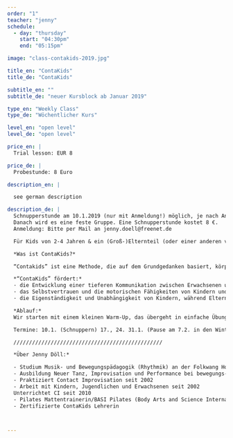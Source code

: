 ```yaml
---
order: "1"
teacher: "jenny"
schedule:
  - day: "thursday"
    start: "04:30pm"
    end: "05:15pm"

image: "class-contakids-2019.jpg"

title_en: "ContaKids"
title_de: "ContaKids"

subtitle_en: ""
subtitle_de: "neuer Kursblock ab Januar 2019"

type_en: "Weekly Class"
type_de: "Wöchentlicher Kurs"

level_en: "open level"
level_de: "open level"

price_en: |
  Trial lesson: EUR 8  

price_de: |
  Probestunde: 8 Euro  

description_en: |

  see german description

description_de: |
  Schnupperstunde am 10.1.2019 (nur mit Anmeldung!) möglich, je nach Anzahl der Anmeledungen auch noch später.  
  Danach wird es eine feste Gruppe. Eine Schnupperstunde kostet 8 €.  
  Anmeldung: Bitte per Mail an jenny.doell@freenet.de  

  Für Kids von 2-4 Jahren & ein (Groß-)Elternteil (oder einer anderen vertrauten Bezugsperson). Oma, Opa, Freunde, Babysitter etc... alle herzlich Willkommen!  

  *Was ist ContaKids?*  

  “Contakids” ist eine Methode, die auf dem Grundgedanken basiert, körperlichen Kontakt zu nutzen, um eine tiefere Kommunikation zwischen Kindern und Eltern zu entwickeln, die für beide Seiten genussvoll ist. Über die Arbeit mit Bewegung kann das Kind seine motorischen Fähigkeiten und sein Selbstvertrauen stärken, während Eltern ein neues Vertrauensverhältnis zu ihren Kleinen aufbauen. Der Kurs richtet sich an Kinder von 2-4 Jahren. Anstelle eines Elternteils kann natürlich eine andere nahe Bezugsperson mitmachen. Tänzerische Vorerfahrung ist nicht notwendig.  

  *“ContaKids” fördert:*  
  · die Entwicklung einer tieferen Kommunikation zwischen Erwachsenen und Kindern, die für beide genussvoll ist: über die Arbeit mit dem eigenen Körper, mit Bewegung und körperlichem Kontakt.  
  · das Selbstvertrauen und die motorischen Fähigkeiten von Kindern und eine neue, vertrauensvolle Beziehung zwischen Eltern und Kind.  
  · die Eigenständigkeit und Unabhängigkeit von Kindern, während Eltern lernen, ihre Kinder in einem spielerischen Rahmen als Gleichberechtigte zu sehen, die sie bedingungslos unterstützen.  

  *Ablauf:*  
  Wir starten mit einem kleinen Warm-Up, das übergeht in einfache Übungen und Spiele. Bei vielen Übungen können Eltern und Kinder die Rollen tauschen - mal initiieren, mal folgen. Durch gemeinsames Bewegen tauchen wir in die kindliche Bewegungswelt ein und lernen kleine aber aufregende Bewegungsabläufe gemeinsam mit unseren Kindern, die wir auch in alltägliche Situationen - wie Heben und Absetzen des Kindes - integrieren können. Die gemeinsame Zeit soll als ein erfrischender Ansatz für die Kommunikation zwischen Eltern und Kindern verstanden werden. Eins ist dabei sicher: Alle werden davon etwas mit nach Hause nehmen können.  

  Termine: 10.1. (Schnuppern) 17., 24. 31.1. (Pause am 7.2. in den Winterferien), danach durchgehend Donnerstags bis zum 28.3.2019  

  ////////////////////////////////////////////////  

  *Über Jenny Döll:*  

  - Studium Musik- und Bewegungspädagogik (Rhythmik) an der Folkwang Hochschule Essen und UdK Berlin
  - Ausbildung Neuer Tanz, Improvisation und Performance bei bewegungs-art Freiburg (heute: TIP Schule für Tanz, Improvisation und Performance)  
  - Praktiziert Contact Improvisation seit 2002  
  - Arbeit mit Kindern, Jugendlichen und Erwachsenen seit 2002  
  Unterrichtet CI seit 2010   
  - Pilates Mattentrainerin/BASI Pilates (Body Arts and Science International)  
  - Zertifizierte ContaKids Lehrerin  



---
```

